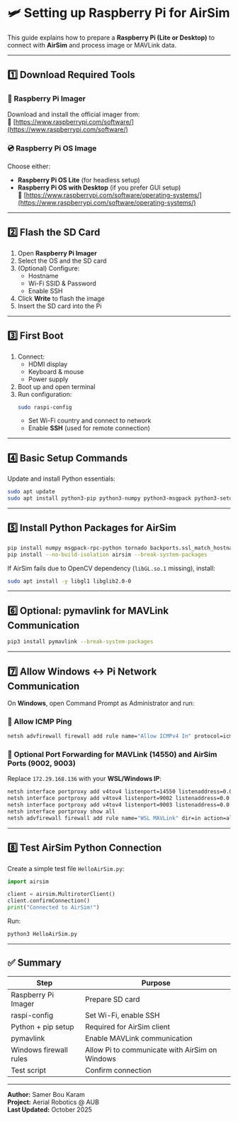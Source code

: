 # 🛩️ Setting up Raspberry Pi for AirSim

This guide explains how to prepare a **Raspberry Pi (Lite or Desktop)** to connect with **AirSim** and process image or MAVLink data.

---

## 1️⃣ Download Required Tools

### 🧰 Raspberry Pi Imager
Download and install the official imager from:  
🔗 [https://www.raspberrypi.com/software/](https://www.raspberrypi.com/software/)

### 💿 Raspberry Pi OS Image
Choose either:
- **Raspberry Pi OS Lite** (for headless setup)
- **Raspberry Pi OS with Desktop** (if you prefer GUI setup)  
🔗 [https://www.raspberrypi.com/software/operating-systems/](https://www.raspberrypi.com/software/operating-systems/)

---

## 2️⃣ Flash the SD Card

1. Open **Raspberry Pi Imager**  
2. Select the OS and the SD card  
3. (Optional) Configure:
   - Hostname  
   - Wi-Fi SSID & Password  
   - Enable SSH  
4. Click **Write** to flash the image  
5. Insert the SD card into the Pi

---

## 3️⃣ First Boot

1. Connect:
   - HDMI display  
   - Keyboard & mouse  
   - Power supply  
2. Boot up and open terminal  
3. Run configuration:
   ```bash
   sudo raspi-config
   ```
   - Set Wi-Fi country and connect to network  
   - Enable **SSH** (used for remote connection)  

---

## 4️⃣ Basic Setup Commands

Update and install Python essentials:
```bash
sudo apt update
sudo apt install python3-pip python3-numpy python3-msgpack python3-setuptools python3-wheel -y
```

---

## 5️⃣ Install Python Packages for AirSim

```bash
pip install numpy msgpack-rpc-python tornado backports.ssl_match_hostname --break-system-packages
pip install --no-build-isolation airsim --break-system-packages
```

If AirSim fails due to OpenCV dependency (`libGL.so.1` missing), install:
```bash
sudo apt install -y libgl1 libglib2.0-0
```

---

## 6️⃣ Optional: pymavlink for MAVLink Communication

```bash
pip3 install pymavlink --break-system-packages
```

---

## 7️⃣ Allow Windows ↔ Pi Network Communication

On **Windows**, open Command Prompt as Administrator and run:

### 🔹 Allow ICMP Ping
```bash
netsh advfirewall firewall add rule name="Allow ICMPv4 In" protocol=icmpv4:8,any dir=in action=allow
```

### 🔹 Optional Port Forwarding for MAVLink (14550) and AirSim Ports (9002, 9003)
Replace `172.29.168.136` with your **WSL/Windows IP**:
```bash
netsh interface portproxy add v4tov4 listenport=14550 listenaddress=0.0.0.0 connectport=14550 connectaddress=172.29.168.136
netsh interface portproxy add v4tov4 listenport=9002 listenaddress=0.0.0.0 connectport=9002 connectaddress=172.29.168.136
netsh interface portproxy add v4tov4 listenport=9003 listenaddress=0.0.0.0 connectport=9003 connectaddress=172.29.168.136
netsh interface portproxy show all
netsh advfirewall firewall add rule name="WSL MAVLink" dir=in action=allow protocol=UDP localport=14550,9002,9003
```

---

## 8️⃣ Test AirSim Python Connection

Create a simple test file `HelloAirSim.py`:
```python
import airsim

client = airsim.MultirotorClient()
client.confirmConnection()
print("Connected to AirSim!")
```

Run:
```bash
python3 HelloAirSim.py
```

---

## ✅ Summary

| Step | Purpose |
|------|----------|
| Raspberry Pi Imager | Prepare SD card |
| raspi-config | Set Wi-Fi, enable SSH |
| Python + pip setup | Required for AirSim client |
| pymavlink | Enable MAVLink communication |
| Windows firewall rules | Allow Pi to communicate with AirSim on Windows |
| Test script | Confirm connection |

---

**Author:** Samer Bou Karam  
**Project:** Aerial Robotics @ AUB  
**Last Updated:** October 2025
